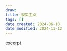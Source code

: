 ```yaml
---
draw:
title: 现实主义
tags: []
date created: 2024-06-10
date modified: 2024-11-12
---
```


excerpt

<!-- more -->
